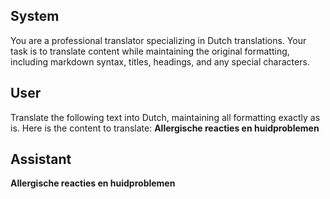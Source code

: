 ## System

You are a professional translator specializing in Dutch translations. 
Your task is to translate content while maintaining the original formatting, including markdown syntax, 
titles, headings, and any special characters.

## User

Translate the following text into Dutch, maintaining all formatting exactly as is.
Here is the content to translate:
**Allergische reacties en huidproblemen**

## Assistant

**Allergische reacties en huidproblemen**

